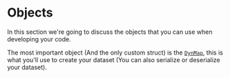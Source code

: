 # Objects
In this section we're going to discuss the objects that you can use when developing your code.

The most important object (And the only custom struct) is the [`DynMap`][dynmap], this is what you'll use to create your dataset (You can also serialize or deserialize your dataset).

[dynmap]: struct/dynmap